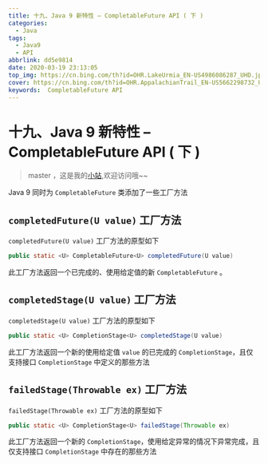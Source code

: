 ```yaml
---
title: 十九、Java 9 新特性 – CompletableFuture API ( 下 )
categories:
  - Java
tags:
  - Java9
  - API
abbrlink: dd5e9814
date: 2020-03-19 23:13:05
top_img: https://cn.bing.com/th?id=OHR.LakeUrmia_EN-US4986086287_UHD.jpg
cover: https://cn.bing.com/th?id=OHR.AppalachianTrail_EN-US5662298732_UHD.jpg
keywords:  CompletableFuture API 
---
```

# 十九、Java 9 新特性 – CompletableFuture API ( 下 )
> master ，这是我的[小站](https://www.tryrun.top),欢迎访问哦~~

Java 9 同时为 `CompletableFuture` 类添加了一些工厂方法

## `completedFuture(U value)` 工厂方法

`completedFuture(U value)` 工厂方法的原型如下

```JAVA
public static <U> CompletableFuture<U> completedFuture(U value)
```

此工厂方法返回一个已完成的、使用给定值的新 `CompletableFuture` 。

## `completedStage(U value)` 工厂方法

`completedStage(U value)` 工厂方法的原型如下

```JAVA
public static <U> CompletionStage<U> completedStage(U value)
```

此工厂方法返回一个新的使用给定值 `value` 的已完成的 `CompletionStage`，且仅支持接口 `CompletionStage` 中定义的那些方法

## `failedStage(Throwable ex)` 工厂方法

`failedStage(Throwable ex)` 工厂方法的原型如下

```JAVA
public static <U> CompletionStage<U> failedStage(Throwable ex)
```

此工厂方法返回一个新的 `CompletionStage`，使用给定异常的情况下异常完成，且仅支持接口 `CompletionStage` 中存在的那些方法